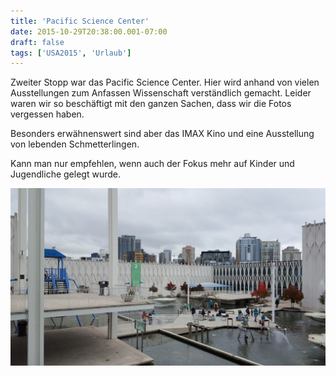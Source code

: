 ```yaml
---
title: 'Pacific Science Center'
date: 2015-10-29T20:38:00.001-07:00
draft: false
tags: ['USA2015', 'Urlaub']
---
```


Zweiter Stopp war das Pacific Science Center. Hier wird anhand von vielen Ausstellungen zum Anfassen Wissenschaft verständlich gemacht. Leider waren wir so beschäftigt mit den ganzen Sachen, dass wir die Fotos vergessen haben.  
  
Besonders erwähnenswert sind aber das IMAX Kino und eine Ausstellung von lebenden Schmetterlingen.  
  
Kann man nur empfehlen, wenn auch der Fokus mehr auf Kinder und Jugendliche gelegt wurde.

![](/urlaub11to15-images/15/1446176108060.jpg)